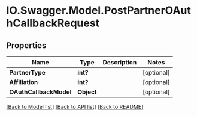 # IO.Swagger.Model.PostPartnerOAuthCallbackRequest
## Properties

Name | Type | Description | Notes
------------ | ------------- | ------------- | -------------
**PartnerType** | **int?** |  | [optional] 
**Affiliation** | **int?** |  | [optional] 
**OAuthCallbackModel** | **Object** |  | [optional] 

[[Back to Model list]](../README.md#documentation-for-models) [[Back to API list]](../README.md#documentation-for-api-endpoints) [[Back to README]](../README.md)

